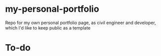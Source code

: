 # my-personal-portfolio
Repo for my own personal portfolio page, as civil engineer and developer, which I'd like to keep public as a template

# To-do